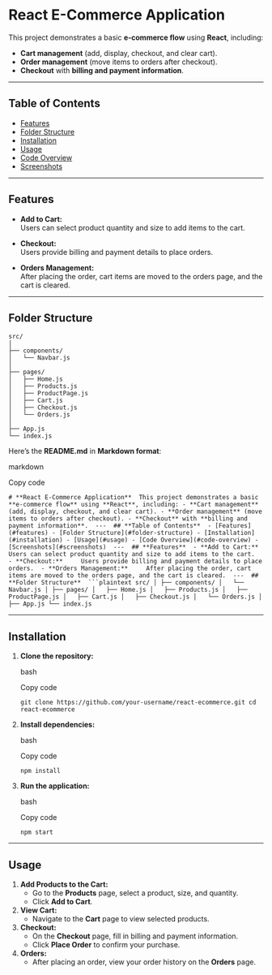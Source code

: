 # **React E-Commerce Application**

This project demonstrates a basic **e-commerce flow** using **React**, including:

- **Cart management** (add, display, checkout, and clear cart).
- **Order management** (move items to orders after checkout).
- **Checkout** with **billing and payment information**.

---

## **Table of Contents**

- [Features](#features)
- [Folder Structure](#folder-structure)
- [Installation](#installation)
- [Usage](#usage)
- [Code Overview](#code-overview)
- [Screenshots](#screenshots)

---

## **Features**

- **Add to Cart:**  
  Users can select product quantity and size to add items to the cart.

- **Checkout:**  
  Users provide billing and payment details to place orders.

- **Orders Management:**  
  After placing the order, cart items are moved to the orders page, and the cart is cleared.

---

## **Folder Structure**

```plaintext
src/
│
├── components/
│   └── Navbar.js
│
├── pages/
│   ├── Home.js
│   ├── Products.js
│   ├── ProductPage.js
│   ├── Cart.js
│   ├── Checkout.js
│   └── Orders.js
│
├── App.js
└── index.js
```
Here’s the **README.md** in **Markdown format**:

markdown

Copy code

`# **React E-Commerce Application**  This project demonstrates a basic **e-commerce flow** using **React**, including: - **Cart management** (add, display, checkout, and clear cart). - **Order management** (move items to orders after checkout). - **Checkout** with **billing and payment information**.  ---  ## **Table of Contents**  - [Features](#features) - [Folder Structure](#folder-structure) - [Installation](#installation) - [Usage](#usage) - [Code Overview](#code-overview) - [Screenshots](#screenshots)  ---  ## **Features**  - **Add to Cart:**     Users can select product quantity and size to add items to the cart.  - **Checkout:**     Users provide billing and payment details to place orders.  - **Orders Management:**     After placing the order, cart items are moved to the orders page, and the cart is cleared.  ---  ## **Folder Structure**  ```plaintext src/ │ ├── components/ │   └── Navbar.js │ ├── pages/ │   ├── Home.js │   ├── Products.js │   ├── ProductPage.js │   ├── Cart.js │   ├── Checkout.js │   └── Orders.js │ ├── App.js └── index.js`

* * *

## **Installation**

1.  **Clone the repository:**

    bash

    Copy code

    `git clone https://github.com/your-username/react-ecommerce.git cd react-ecommerce`

2.  **Install dependencies:**

    bash

    Copy code

    `npm install`

3.  **Run the application:**

    bash

    Copy code

    `npm start`

* * *

## **Usage**

1.  **Add Products to the Cart:**
    -   Go to the **Products** page, select a product, size, and quantity.
    -   Click **Add to Cart**.
2.  **View Cart:**
    -   Navigate to the **Cart** page to view selected products.
3.  **Checkout:**
    -   On the **Checkout** page, fill in billing and payment information.
    -   Click **Place Order** to confirm your purchase.
4.  **Orders:**
    -   After placing an order, view your order history on the **Orders** page.
